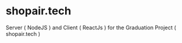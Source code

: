 # shopair.tech
Server ( NodeJS ) and Client ( ReactJs ) for the Graduation Project ( shopair.tech )
